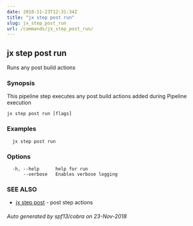 ```yaml
---
date: 2018-11-23T12:31:34Z
title: "jx step post run"
slug: jx_step_post_run
url: /commands/jx_step_post_run/
---
```

## jx step post run

Runs any post build actions

### Synopsis

This pipeline step executes any post build actions added during Pipeline execution

```
jx step post run [flags]
```

### Examples

```
  jx step post run
```

### Options

```
  -h, --help      help for run
      --verbose   Enables verbose logging
```

### SEE ALSO

* [jx step post](/commands/jx_step_post/)	 - post step actions

###### Auto generated by spf13/cobra on 23-Nov-2018
